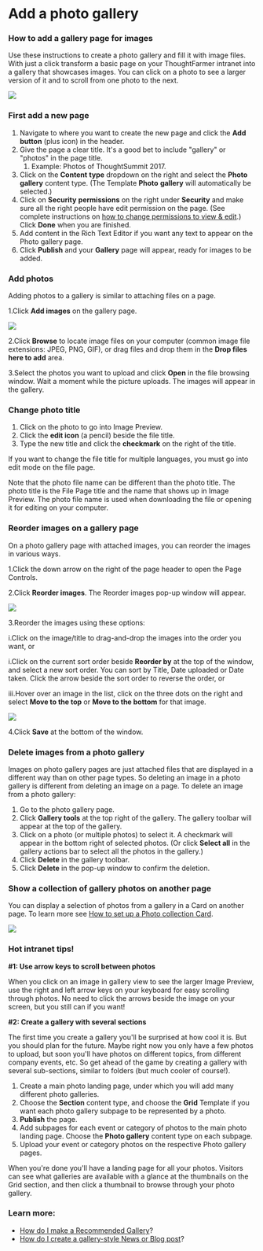 # Add a photo gallery

### How to add a gallery page for images

Use these instructions to create a photo gallery and fill it with image files. With just a click transform a basic page on your ThoughtFarmer intranet into a gallery that showcases images. You can click on a photo to see a larger version of it and to scroll from one photo to the next.

![](../../../.gitbook/assets/1%20%2887%29.jpg)



### First add a new page

1. Navigate to where you want to create the new page and click the **Add button** \(plus icon\) in the header.
2. Give the page a clear title. It's a good bet to include "gallery" or "photos" in the page title.
   1. Example: Photos of ThoughtSummit 2017.
3. Click on the **Content** **type** dropdown on the right and select the **Photo** **gallery** content type. \(The Template **Photo** **gallery** will automatically be selected.\)
4. Click on **Security** **permissions** on the right under **Security** and make sure all the right people have edit permission on the page. \(See complete instructions on [how to change permissions to view & edit](https://community.thoughtfarmer.com/content/105795).\) Click **Done** when you are finished.
5. Add content in the Rich Text Editor if you want any text to appear on the Photo gallery page.
6. Click **Publish** and your **Gallery** page will appear, ready for images to be added.

### Add photos

Adding photos to a gallery is similar to attaching files on a page.

1.Click **Add images** on the gallery page.

![](../../../.gitbook/assets/2%20%2864%29.png)



2.Click **Browse** to locate image files on your computer \(common image file extensions: JPEG, PNG, GIF\), or drag files and drop them in the **Drop files here to add** area.

3.Select the photos you want to upload and click **Open** in the file browsing window. Wait a moment while the picture uploads. The images will appear in the gallery.

### Change photo title

1. Click on the photo to go into Image Preview.
2. Click the **edit icon** \(a pencil\) beside the file title.
3. Type the new title and click the **checkmark** on the right of the title.

If you want to change the file title for multiple languages, you must go into edit mode on the file page.  
  
Note that the photo file name can be different than the photo title. The photo title is the File Page title and the name that shows up in Image Preview. The photo file name is used when downloading the file or opening it for editing on your computer.

### Reorder images on a gallery page

On a photo gallery page with attached images, you can reorder the images in various ways.

1.Click the down arrow on the right of the page header to open the Page Controls.

2.Click **Reorder images**. The Reorder images pop-up window will appear.  


![](../../../.gitbook/assets/3%20%2854%29.jpg)



3.Reorder the images using these options:

i.Click on the image/title to drag-and-drop the images into the order you want, or

i.Click on the current sort order beside **Reorder by** at the top of the window, and select a new sort order. You can sort by Title, Date uploaded or Date taken. Click the arrow beside the sort order to reverse the order, or

iii.Hover over an image in the list, click on the three dots on the right and select **Move to the top** or **Move to the bottom** for that image.

![](../../../.gitbook/assets/4%20%288%29.png)



4.Click **Save** at the bottom of the window.

### Delete images from a photo gallery

Images on photo gallery pages are just attached files that are displayed in a different way than on other page types. So deleting an image in a photo gallery is different from deleting an image on a page. To delete an image from a photo gallery:

1. Go to the photo gallery page.
2. Click **Gallery tools** at the top right of the gallery. The gallery toolbar will appear at the top of the gallery.
3. Click on a photo \(or multiple photos\) to select it. A checkmark will appear in the bottom right of selected photos. \(Or click **Select all** in the gallery actions bar to select all the photos in the gallery.\)
4. Click **Delete** in the gallery toolbar.
5. Click **Delete** in the pop-up window to confirm the deletion.

### Show a collection of gallery photos on another page

You can display a selection of photos from a gallery in a Card on another page. To learn more see [How to set up a Photo collection Card](../set-up-cards/photo-collection-card.md).

![](../../../.gitbook/assets/5%20%2811%29.jpg)



### Hot intranet tips!

**\#1: Use arrow keys to scroll between photos**

When you click on an image in gallery view to see the larger Image Preview, use the right and left arrow keys on your keyboard for easy scrolling through photos. No need to click the arrows beside the image on your screen, but you still can if you want!

**\#2: Create a gallery with several sections**

The first time you create a gallery you'll be surprised at how cool it is. But you should plan for the future. Maybe right now you only have a few photos to upload, but soon you'll have photos on different topics, from different company events, etc. So get ahead of the game by creating a gallery with several sub-sections, similar to folders \(but much cooler of course!\).

1. Create a main photo landing page, under which you will add many different photo galleries.
2. Choose the **Section** content type, and choose the **Grid** Template if you want each photo gallery subpage to be represented by a photo.
3. **Publish** the page.
4. Add subpages for each event or category of photos to the main photo landing page. Choose the **Photo gallery** content type on each subpage.
5. Upload your event or category photos on the respective Photo gallery pages.

When you're done you'll have a landing page for all your photos. Visitors can see what galleries are available with a glance at the thumbnails on the Grid section, and then click a thumbnail to browse through your photo gallery.

### Learn more:

* [How do I make a Recommended Gallery](make-a-recommended-gallery.md)?
* [How do I create a gallery-style News or Blog post](add-a-gallery-style-post.md)?


